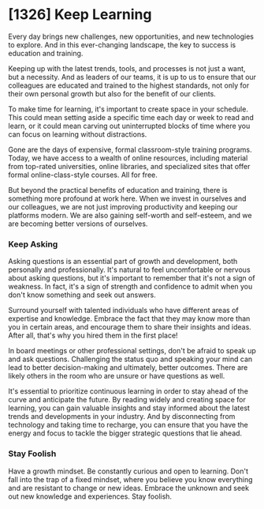 # [1326] Keep Learning

Every day brings new challenges, new opportunities, and new technologies to explore. And in this ever-changing landscape, the key to success is education and training.

Keeping up with the latest trends, tools, and processes is not just a want, but a necessity. And as leaders of our teams, it is up to us to ensure that our colleagues are educated and trained to the highest standards, not only for their own personal growth but also for the benefit of our clients.

To make time for learning, it's important to create space in your schedule. This could mean setting aside a specific time each day or week to read and learn, or it could mean carving out uninterrupted blocks of time where you can focus on learning without distractions.

Gone are the days of expensive, formal classroom-style training programs. Today, we have access to a wealth of online resources, including material from top-rated universities, online libraries, and specialized sites that offer formal online-class-style courses. All for free.

But beyond the practical benefits of education and training, there is something more profound at work here. When we invest in ourselves and our colleagues, we are not just improving productivity and keeping our platforms modern. We are also gaining self-worth and self-esteem, and we are becoming better versions of ourselves.

### Keep Asking

Asking questions is an essential part of growth and development, both personally and professionally. It's natural to feel uncomfortable or nervous about asking questions, but it's important to remember that it's not a sign of weakness. In fact, it's a sign of strength and confidence to admit when you don't know something and seek out answers.

Surround yourself with talented individuals who have different areas of expertise and knowledge. Embrace the fact that they may know more than you in certain areas, and encourage them to share their insights and ideas. After all, that's why you hired them in the first place!

In board meetings or other professional settings, don't be afraid to speak up and ask questions. Challenging the status quo and speaking your mind can lead to better decision-making and ultimately, better outcomes. There are likely others in the room who are unsure or have questions as well.

It's essential to prioritize continuous learning in order to stay ahead of the curve and anticipate the future. By reading widely and creating space for learning, you can gain valuable insights and stay informed about the latest trends and developments in your industry. And by disconnecting from technology and taking time to recharge, you can ensure that you have the energy and focus to tackle the bigger strategic questions that lie ahead.

### Stay Foolish

Have a growth mindset. Be constantly curious and open to learning. Don't fall into the trap of a fixed mindset, where you believe you know everything and are resistant to change or new ideas. Embrace the unknown and seek out new knowledge and experiences. Stay foolish.

